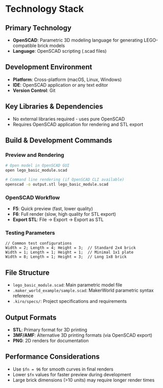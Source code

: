 # Technology Stack

## Primary Technology
- **OpenSCAD**: Parametric 3D modeling language for generating LEGO-compatible brick models
- **Language**: OpenSCAD scripting (.scad files)

## Development Environment
- **Platform**: Cross-platform (macOS, Linux, Windows)
- **IDE**: OpenSCAD application or any text editor
- **Version Control**: Git

## Key Libraries & Dependencies
- No external libraries required - uses pure OpenSCAD
- Requires OpenSCAD application for rendering and STL export

## Build & Development Commands

### Preview and Rendering
```bash
# Open model in OpenSCAD GUI
open lego_basic_module.scad

# Command line rendering (if OpenSCAD CLI available)
openscad -o output.stl lego_basic_module.scad
```

### OpenSCAD Workflow
- **F5**: Quick preview (fast, lower quality)
- **F6**: Full render (slow, high quality for STL export)
- **Export STL**: File → Export → Export as STL

### Testing Parameters
```scad
// Common test configurations
Width = 2; Length = 4; Height = 3;  // Standard 2x4 brick
Width = 1; Length = 1; Height = 1;  // Minimal 1x1 plate
Width = 8; Length = 1; Height = 3;  // Long 1x8 brick
```

## File Structure
- `lego_basic_module.scad`: Main parametric model file
- `.maker_world_example/sample.scad`: MakerWorld parametric syntax reference
- `.kiro/specs/`: Project specifications and requirements

## Output Formats
- **STL**: Primary format for 3D printing
- **3MF/AMF**: Alternative 3D printing formats (via OpenSCAD export)
- **PNG**: 2D renders for documentation

## Performance Considerations
- Use `$fn = 96` for smooth curves in final renders
- Lower `$fn` values for faster preview during development
- Large brick dimensions (>10 units) may require longer render times